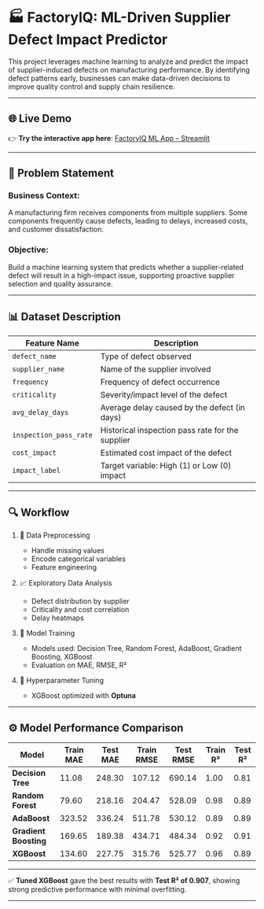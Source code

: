 # 🏭 FactoryIQ: ML-Driven Supplier Defect Impact Predictor

This project leverages machine learning to analyze and predict the impact of supplier-induced defects on manufacturing performance. By identifying defect patterns early, businesses can make data-driven decisions to improve quality control and supply chain resilience.

---

## 🌐 Live Demo

👉 **Try the interactive app here**: [FactoryIQ ML App – Streamlit](https://factoryiq-mldrivensupplierdefectimpactpredictor.streamlit.app/)  

---

## 📌 Problem Statement

### Business Context:
A manufacturing firm receives components from multiple suppliers. Some components frequently cause defects, leading to delays, increased costs, and customer dissatisfaction.

### Objective:
Build a machine learning system that predicts whether a supplier-related defect will result in a high-impact issue, supporting proactive supplier selection and quality assurance.

---

## 📊 Dataset Description

| Feature Name           | Description                                      |
|------------------------|--------------------------------------------------|
| `defect_name`          | Type of defect observed                          |
| `supplier_name`        | Name of the supplier involved                    |
| `frequency`            | Frequency of defect occurrence                   |
| `criticality`          | Severity/impact level of the defect              |
| `avg_delay_days`       | Average delay caused by the defect (in days)     |
| `inspection_pass_rate` | Historical inspection pass rate for the supplier |
| `cost_impact`          | Estimated cost impact of the defect              |
| `impact_label`         | Target variable: High (1) or Low (0) impact      |

---

## 🔍 Workflow

1. 📂 Data Preprocessing
   - Handle missing values
   - Encode categorical variables
   - Feature engineering

2. 📈 Exploratory Data Analysis
   - Defect distribution by supplier
   - Criticality and cost correlation
   - Delay heatmaps

3. 🤖 Model Training
   - Models used: Decision Tree, Random Forest, AdaBoost, Gradient Boosting, XGBoost
   - Evaluation on MAE, RMSE, R²

4. 🎯 Hyperparameter Tuning
   - XGBoost optimized with **Optuna**


---

## ⚙️ Model Performance Comparison

| Model                 | Train MAE | Test MAE | Train RMSE | Test RMSE | Train R² | Test R² |
| --------------------- | --------- | -------- | ---------- | --------- | -------- | ------- |
| **Decision Tree**     | 11.08     | 248.30   | 107.12     | 690.14    | 1.00     | 0.81    |
| **Random Forest**     | 79.60     | 218.16   | 204.47     | 528.09    | 0.98     | 0.89    |
| **AdaBoost**          | 323.52    | 336.24   | 511.78     | 530.12    | 0.89     | 0.89    |
| **Gradient Boosting** | 169.65    | 189.38   | 434.71     | 484.34    | 0.92     | 0.91    |
| **XGBoost**           | 134.60    | 227.75   | 315.76     | 525.77    | 0.96     | 0.89    |

---

✅ **Tuned XGBoost** gave the best results with **Test R² of 0.907**, showing strong predictive performance with minimal overfitting.

---

